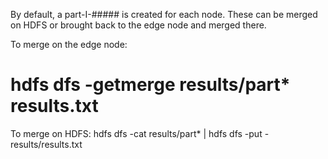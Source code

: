 By default, a part-I-##### is created for each node.  These can be merged on HDFS or brought back to the edge node and merged there.

To merge on the edge node:
# hdfs dfs -getmerge results/part* results.txt

To merge on HDFS:
hdfs dfs -cat results/part* | hdfs dfs -put - results/results.txt


